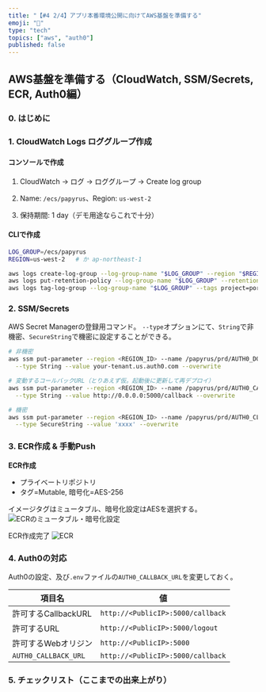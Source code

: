 ```yaml
---
title: "【#4 2/4】アプリ本番環境公開に向けてAWS基盤を準備する"
emoji: "🔑"
type: "tech"
topics: ["aws", "auth0"]
published: false
---
```


## AWS基盤を準備する（CloudWatch, SSM/Secrets, ECR, Auth0編）

### 0. はじめに

### 1. CloudWatch Logs ロググループ作成

#### コンソールで作成
1. CloudWatch → ログ → ロググループ → Create log group

2. Name: `/ecs/papyrus`、Region: `us-west-2`

3. 保持期間: 1 day（デモ用途ならこれで十分）

#### CLIで作成

```bash
LOG_GROUP=/ecs/papyrus
REGION=us-west-2   # か ap-northeast-1

aws logs create-log-group --log-group-name "$LOG_GROUP" --region "$REGION" 2>/dev/null || true
aws logs put-retention-policy --log-group-name "$LOG_GROUP" --retention-in-days 1 --region "$REGION"
aws logs tag-log-group --log-group-name "$LOG_GROUP" --tags project=portfolio --region "$REGION"
```

### 2. SSM/Secrets

AWS Secret Managerの登録用コマンド。
`--type`オプションにて、`String`で非機密、`SecureString`で機密に設定することができる。

```bash
# 非機密
aws ssm put-parameter --region <REGION_ID> --name /papyrus/prd/AUTH0_DOMAIN \
  --type String --value your-tenant.us.auth0.com --overwrite

# 変動するコールバックURL（とりあえず仮。起動後に更新して再デプロイ）
aws ssm put-parameter --region <REGION_ID> --name /papyrus/prd/AUTH0_CALLBACK_URL \
  --type String --value http://0.0.0.0:5000/callback --overwrite

# 機密
aws ssm put-parameter --region <REGION_ID> --name /papyrus/prd/AUTH0_CLIENT_SECRET \
  --type SecureString --value 'xxxx' --overwrite
  ```

### 3. ECR作成 & 手動Push

**ECR作成**

* プライベートリポジトリ
* タグ=Mutable, 暗号化=AES-256

イメージタグはミュータブル、暗号化設定はAESを選択する。
![ECRのミュータブル・暗号化設定](https://storage.googleapis.com/zenn-user-upload/ee057d171e1f-20250811.png)

ECR作成完了
![ECR](https://storage.googleapis.com/zenn-user-upload/0db90c13e04f-20250811.png)

### 4. Auth0の対応

Auth0の設定、及び`.env`ファイルの`AUTH0_CALLBACK_URL`を変更しておく。

|項目名|値|
|---|---|
|許可するCallbackURL|`http://<PublicIP>:5000/callback`|
|許可するURL|`http://<PublicIP>:5000/logout`|
|許可するWebオリジン|`http://<PublicIP>:5000`
|`AUTH0_CALLBACK_URL`|`http://<PublicIP>:5000/callback`|

### 5. チェックリスト（ここまでの出来上がり）